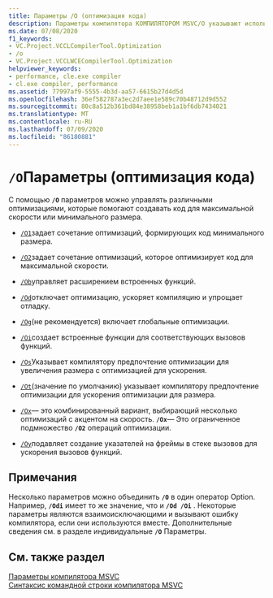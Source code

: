 ```yaml
---
title: Параметры /O (оптимизация кода)
description: Параметры компилятора КОМПИЛЯТОРОМ MSVC/O указывают используемые оптимизации компилятора.
ms.date: 07/08/2020
f1_keywords:
- VC.Project.VCCLCompilerTool.Optimization
- /o
- VC.Project.VCCLWCECompilerTool.Optimization
helpviewer_keywords:
- performance, cle.exe compiler
- cl.exe compiler, performance
ms.assetid: 77997af9-5555-4b3d-aa57-6615b27d4d5d
ms.openlocfilehash: 36ef582787a3ec2d7aee1e589c70b48712d9d552
ms.sourcegitcommit: 80c8a512b361bd84e38958beb1a1bf6db7434021
ms.translationtype: MT
ms.contentlocale: ru-RU
ms.lasthandoff: 07/09/2020
ms.locfileid: "86180881"
---
```

# <a name="o-options-optimize-code"></a>`/O`Параметры (оптимизация кода)

С помощью **`/O`** параметров можно управлять различными оптимизациями, которые помогают создавать код для максимальной скорости или минимального размера.

- [`/O1`](o1-o2-minimize-size-maximize-speed.md)задает сочетание оптимизаций, формирующих код минимального размера.

- [`/O2`](o1-o2-minimize-size-maximize-speed.md)задает сочетание оптимизаций, которое оптимизирует код для максимальной скорости.

- [`/Ob`](ob-inline-function-expansion.md)управляет расширением встроенных функций.

- [`/Od`](od-disable-debug.md)отключает оптимизацию, ускоряет компиляцию и упрощает отладку.

- [`/Og`](og-global-optimizations.md)(не рекомендуется) включает глобальные оптимизации.

- [`/Oi`](oi-generate-intrinsic-functions.md)создает встроенные функции для соответствующих вызовов функций.

- [`/Os`](os-ot-favor-small-code-favor-fast-code.md)Указывает компилятору предпочтение оптимизации для увеличения размера с оптимизацией для ускорения.

- [`/Ot`](os-ot-favor-small-code-favor-fast-code.md)(значение по умолчанию) указывает компилятору предпочтение оптимизации для ускорения оптимизации для размера.

- [`/Ox`](ox-full-optimization.md)— это комбинированный вариант, выбирающий несколько оптимизаций с акцентом на скорость. **`/Ox`**— Это ограниченное подмножество **`/O2`** операций оптимизации.

- [`/Oy`](oy-frame-pointer-omission.md)подавляет создание указателей на фреймы в стеке вызовов для ускорения вызовов функций.

## <a name="remarks"></a>Примечания

Несколько параметров можно объединить **`/O`** в один оператор Option. Например, **`/Odi`** имеет то же значение, что и **`/Od /Oi`** . Некоторые параметры являются взаимоисключающими и вызывают ошибку компилятора, если они используются вместе. Дополнительные сведения см. в разделе индивидуальные **`/O`** Параметры.

## <a name="see-also"></a>См. также раздел

[Параметры компилятора MSVC](compiler-options.md)<br/>
[Синтаксис командной строки компилятора MSVC](compiler-command-line-syntax.md)
